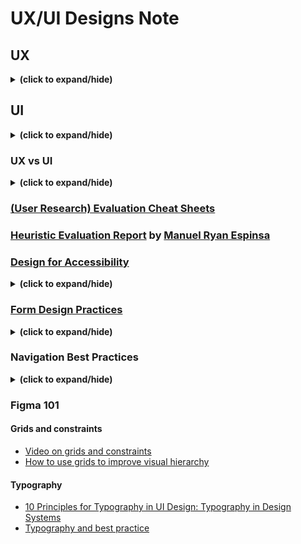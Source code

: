 # UX/UI Designs Note

## UX
<details close>
<summary><b>(click to expand/hide)</b></summary>
<!-- MarkdownTOC -->
  
- [UX explaination](https://maze.co/collections/ux-ui-design/what-is-ux/)
- [UX design process](https://xd.adobe.com/ideas/guides/ux-design-process-steps/)
- User Research
  - [An article on why user research forms a critical part of the design process](https://www.interaction-design.org/literature/topics/user-research)
  - [Nielsen Norman Group’s list of user research tips ](https://www.nngroup.com/articles/ux-research-cheat-sheet/)
- Personas
  - [Articles and video guide to creating personas](https://uxpressia.com/blog/how-to-create-persona-guide-examples)
  - [Articles guide to creating personas](https://www.uxmatters.com/mt/archives/2019/09/crafting-winning-personas.php)
  - [A practical guide to relating scenarios and personas](https://www.nngroup.com/articles/scenario-mapping-personas/)
  - [A little bit about personas](https://www.usability.gov/how-to-and-tools/methods/personas.html)
- User stories
  - [How to write user stories](https://uxbooth.com/articles/user-stories-a-foundation-for-ui-design/)
  - [The difference between user stories and use cases](https://uxmag.com/articles/user-stories-vs-use-cases-how-they-stack-up)
- Scenarios
  - [Why you need scenarios](https://uxplanet.org/everyone-needs-scenarios-51ae92651b64)
  - [Two part article which offers a firm understanding of the concept of Scenarios (Part 1)](https://www.uxforthemasses.com/scenarios-part-one/)
  - [Two part article which offers a firm understanding of the concept of Scenarios (Part 2)](https://www.uxforthemasses.com/scenarios-part-two/)
  - [A concise summary card on user scenarios complete with instructions](https://methods.18f.gov/decide/user-scenarios/)
    - Book: The Persona Lifecycle: Keeping People in Mind Throughout Product Design (John Pruitt, Tamara Adlin)
- Storyboarding
  - [Storyboards in website design](https://www.studiobinder.com/blog/storyboard-website-design/)

<!-- /MarkdownTOC -->
</details>

## UI
<details close>
<summary><b>(click to expand/hide)</b></summary>
<!-- MarkdownTOC -->

- [UI design principles and tips for creating great UI](https://www.coursera.org/articles/ui-design)
- [A comprehensive guide to the discipline of UI design](https://www.interaction-design.org/literature/topics/ui-design)
- User research
  - [UI at its worst, an amusing but infuriating example of UI design .. Worth a look!](https://userinyerface.com/)
  - [A description on what Is UI Design](https://xd.adobe.com/ideas/process/ui-design/)
  - [Basic methodologies](https://www.usability.gov/what-and-why/user-research.html#:~:text=User%20research%20focuses%20on%20understanding,of%20design%20on%20an%20audience.%E2%80%9D)
- Use [Figma](https://www.figma.com/) for design prototype

<!-- /MarkdownTOC -->
</details>

### UX vs UI
<details close>
<summary><b>(click to expand/hide)</b></summary>
<!-- MarkdownTOC -->

- [An article about What Is Empathy and Why Does It Matter in Design Thinking?](https://www.interaction-design.org/literature/article/design-thinking-getting-started-with-empathy)
- [Another article on the similarities and differences between UX and UI design?](https://xd.adobe.com/ideas/process/ui-design/ui-vs-ux-design-understanding-similarities-and-differences/)

<!-- /MarkdownTOC -->
</details>

### [(User Research) Evaluation Cheat Sheets](./notes/evaluationCheatSheets.md)

### [Heuristic Evaluation Report](./notes/heuristic_evaluation_report.pdf) by [Manuel Ryan Espinsa](http://nolimitsgallery.webflow.io/)

### [Design for Accessibility](./notes/designForAccessibility.md)
<details close>
<summary><b>(click to expand/hide)</b></summary>
<!-- MarkdownTOC -->

#### Additional Resources for Design tips & methods
- [Designing for accessibility top tips to get you started](https://www.w3.org/WAI/tips/designing/)

- [Designing for accessibility top tips to get you started](https://www.interaction-design.org/literature/topics/accessibility)

- [Good tips to help Improve any Online Form](https://uxplanet.org/the-18-must-do-principles-in-the-form-design-fe89d0127c92)

- [Usability methods](https://www.usability.gov/how-to-and-tools/methods/usability-evaluation/index.html)

- [Component design and ways of using them](https://wereheavyweight.medium.com/how-were-using-component-based-design-5f9e3176babb)

- [An article on form design and best principles](https://xd.adobe.com/ideas/principles/web-design/best-practices-form-design/)

- [Design systems explained in detail](https://www.nngroup.com/articles/design-systems-101/)

- [Current inspirational design systems](https://uxplanet.org/10-most-popular-design-systems-to-learn-from-in-2022-for-ux-designers-18a24843a860)

<!-- /MarkdownTOC -->
</details>

### [Form Design Practices](./notes/form_design_practice.md)
<details close>
<summary><b>(click to expand/hide)</b></summary>
<!-- MarkdownTOC -->

#### Design principles
- [An article on form design and best principles](https://xd.adobe.com/ideas/principles/web-design/best-practices-form-design/)

- [Design systems explained in detail](https://www.nngroup.com/articles/design-systems-101/)

- [Current inspirational design systems](https://uxplanet.org/10-most-popular-design-systems-to-learn-from-in-2022-for-ux-designers-18a24843a860)

#### Design tips
- [Good tips to help improve any online form](https://uxplanet.org/the-18-must-do-principles-in-the-form-design-fe89d0127c92)

- [Component design and ways of using them](https://wereheavyweight.medium.com/how-were-using-component-based-design-5f9e3176babb)

<!-- /MarkdownTOC -->
</details>

### Navigation Best Practices
<details close>
<summary><b>(click to expand/hide)</b></summary>
<!-- MarkdownTOC -->
  
#### User research
- [Navigation menu icons : some nice examples](https://www.awwwards.com/31-examples-of-icons-in-navegation-menus.html)

- [Principles of Icon Design](https://uxdesign.cc/7-principles-of-icon-design-e7187539e4a2?gi=e10c7a4e5ef6)

- [Usability Evaluation](https://www.interaction-design.org/literature/book/the-encyclopedia-of-human-computer-interaction-2nd-ed/usability-evaluation)

- [Evaluating interactive design](https://gayan1999malinda.medium.com/interaction-design-evaluation-methods-df8132cedbf9)

<!-- /MarkdownTOC -->
</details>

### Figma 101

#### Grids and constraints
- [Video on grids and constraints](https://www.youtube.com/watch?v=BsR9dKfkNuA)
- [How to use grids to improve visual hierarchy](https://uxplanet.org/how-i-use-grids-to-improve-visual-hierarchy-18af5214e8a1)

#### Typography
- [10 Principles for Typography in UI Design: Typography in Design Systems](https://uxdesign.cc/10-principles-for-typography-usage-in-ui-design-a8f038f43ffd)
- [Typography and best practice](https://medium.com/eightshapes-llc/typography-in-design-systems-6ed771432f1e)

